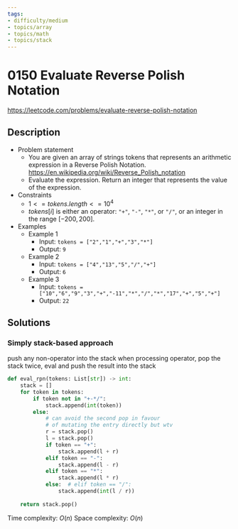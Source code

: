 ```yaml
---
tags:
- difficulty/medium
- topics/array
- topics/math
- topics/stack
---
```


# 0150 Evaluate Reverse Polish Notation

<https://leetcode.com/problems/evaluate-reverse-polish-notation>

## Description

- Problem statement
    - You are given an array of strings tokens that represents an arithmetic expression in a Reverse Polish Notation. <https://en.wikipedia.org/wiki/Reverse_Polish_notation>
    - Evaluate the expression. Return an integer that represents the value of the expression.
- Constraints
    - $1 <= tokens.length <= 10^4$
    - $tokens[i]$ is either an operator: `"+"`, `"-"`, `"*"`, or `"/"`, or an integer in the range $[-200, 200]$.
- Examples
    - Example 1
        - Input: `tokens = ["2","1","+","3","*"]`
        - Output: `9`
    - Example 2
        - Input: `tokens = ["4","13","5","/","+"]`
        - Output: `6`
    - Example 3
        - Input: `tokens = ["10","6","9","3","+","-11","*","/","*","17","+","5","+"]`
        - Output: `22`

## Solutions

### Simply stack-based approach

push any non-operator into the stack
when processing operator, pop the stack twice, eval and push the result into the stack

```python
def eval_rpn(tokens: List[str]) -> int:
    stack = []
    for token in tokens:
        if token not in "+-*/":
            stack.append(int(token))
        else:
            # can avoid the second pop in favour
            # of mutating the entry directly but wtv
            r = stack.pop()
            l = stack.pop()
            if token == "+":
                stack.append(l + r)
            elif token == "-":
                stack.append(l - r)
            elif token == "*":
                stack.append(l * r)
            else:  # elif token == "/":
                stack.append(int(l / r))
                
    return stack.pop()
```

Time complexity: $O(n)$
Space complexity: $O(n)$
